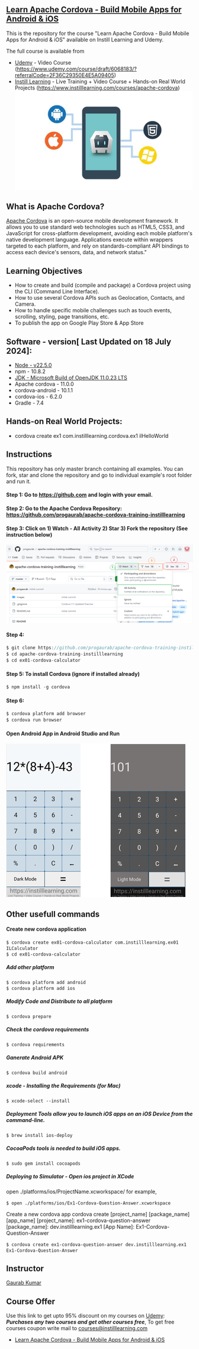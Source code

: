 ## [Learn Apache Cordova - Build Mobile Apps for Android & iOS](https://www.udemy.com/course/draft/6068183/?referralCode=2F36C29350E4E5A09405)
This is the repository for the course "Learn Apache Cordova - Build Mobile Apps for Android & iOS" available on Instill Learning and Udemy. 

The full course is available from 
- [Udemy](https://www.udemy.com/course/draft/6068183/?referralCode=2F36C29350E4E5A09405) - Video Course
(https://www.udemy.com/course/draft/6068183/?referralCode=2F36C29350E4E5A09405)
- [Instill Learning](https://www.instilllearning.com/courses/apache-cordova) - Live Training + Video Course + Hands-on Real World Projects (https://www.instilllearning.com/courses/apache-cordova)
![Apache Cordova](images/instilllearning-apachecordova.png)

## What is Apache Cordova? 
[Apache Cordova](https://www.instilllearning.com/courses/apache-cordova) is an open-source mobile development framework. It allows you to use standard web technologies such as HTML5, CSS3, and JavaScript for cross-platform development, avoiding each mobile platform's native development language. Applications execute within wrappers targeted to each platform, and rely on standards-compliant API bindings to access each device's sensors, data, and network status."

## Learning Objectives
* How to create and build (compile and package) a Cordova project using the CLI (Command Line Interface).
* How to use several Cordova APIs such as Geolocation, Contacts, and Camera.
* How to handle specific mobile challenges such as touch events, scrolling, styling, page transitions, etc.
* To publish the app on Google Play Store & App Store

## Software - version[ Last Updated on 18 July 2024]:
* [Node - v22.5.0](https://nodejs.org/en/download/package-manager) 
* npm - 10.8.2 
* [JDK - Microsoft Build of OpenJDK 11.0.23 LTS](https://learn.microsoft.com/en-in/java/openjdk/download#openjdk-11)
* Apache cordova - 11.0.0
* cordova-android - 10.1.1
* cordova-ios - 6.2.0
* Gradle - 7.4

##  Hands-on Real World Projects:
* cordova create ex1 com.instilllearning.cordova.ex1 ilHelloWorld 

## Instructions
This repository has only master branch containing all examples. You can fork, star and clone the repository and go to individual example's root folder and run it.

#### Step 1: Go to https://github.com and login with your email.
#### Step 2: Go to the Apache Cordova Repository: https://github.com/progaurab/apache-cordova-training-instilllearning
#### Step 3: Click on 1) Watch - All Activity 2) Star 3) Fork  the repository (See instruction below)
![Fork the Repo](images/fork-repo.png)

#### Step 4: 
```javascript
$ git clone https://github.com/progaurab/apache-cordova-training-instilllearning.git
$ cd apache-cordova-training-instilllearning
$ cd ex01-cordova-calculator
```
#### Step 5: To install Cordova (ignore if installed already)
```javascript
$ npm install -g cordova
```
#### Step 6:
```javascript
$ cordova platform add browser
$ cordova run browser
```
#### Open Android App in Android Studio and Run
![ex01-cordova-calculator](images/ex01-cordova-calculator.png)
## Other usefull commands
#### Create new cordova application
```
$ cordova create ex01-cordova-calculator com.instilllearning.ex01 ILCalculator 
$ cd ex01-cordova-calculator
```
##### Add other platform
```
$ cordova platform add android
$ cordova platform add ios
```
##### Modify Code and Distribute to all platform
```
$ cordova prepare
```

##### Check the cordova requirements
``` 
$ cordova requirements
```

##### Ganerate Android APK
```
$ cordova build android
```

##### xcode - Installing the Requirements (for Mac)
```
$ xcode-select --install
```

##### Deployment Tools allow you to launch iOS apps on an iOS Device from the command-line.
```
$ brew install ios-deploy
```

##### CocoaPods tools is needed to build iOS apps.
```
$ sudo gem install cocoapods
```

##### Deploying to Simulator - Open ios project in XCode
open ./platforms/ios/ProjectName.xcworkspace/
for example,
```
$ open ./platforms/ios/Ex1-Cordova-Question-Answer.xcworkspace 
```
Create a new cordova app
cordova create [project_name] [package_name] [app_name]
[project_name]:     ex1-cordova-question-answer
[package_name]:     dev.instilllearning.ex1
[App Name]:         Ex1-Cordova-Question-Answer

```
$ cordova create ex1-cordova-question-answer dev.instilllearning.ex1 Ex1-Cordova-Question-Answer
```

## Instructor
[Gaurab Kumar](https://www.linkedin.com/in/progaurab)

## Course Offer
Use this link to get upto 95% discount on my courses on [Udemy](https://www.udemy.com/user/gaurab-kumar-2/):
***Purchases any two courses and get other courses free***, To get free courses coupon write mail to [courses@instilllearning.com](courses@instilllearning.com)
* [Learn Apache Cordova - Build Mobile Apps for Android & iOS](https://www.udemy.com/course/draft/6068183/?referralCode=2F36C29350E4E5A09405)


